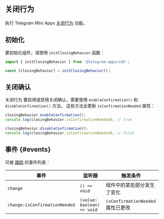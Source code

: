 # `关闭行为`

执行 Telegram Mini
Apps [关闭行为](../../../../platform/closing-behavior.md) 功能。

## 初始化

要初始化组件，请使用 `initClosingBehavior` 函数：

```typescript
import { initClosingBehavior } from '@telegram-apps/sdk';

const [closingBehavior] = initClosingBehavior()；  
```

## 关闭确认

关闭行为 要启用或禁用关闭确认，需要使用 `enableConfirmation()`
和 `disableConfirmation()` 方法。 这些方法会更新 `isConfirmationNeeded` 属性：

```typescript
closingBehavior.enableConfirmation();
console.log(closingBehavior.isConfirmationNeeded); // true  

closingBehavior.disableConfirmation();
console.log(closingBehavior.isConfirmationNeeded); // false
```

## 事件 {#events}

可被 [跟踪](#events) 的事件列表：

| 事件                            | 监听器                        | 触发条件                         |
| ----------------------------- | -------------------------- | ---------------------------- |
| `change`                      | `() => void`               | 组件中的某些部分发生了变化                |
| `change:isConfirmationNeeded` | `(value: boolean) => void` | `isConfirmationNeeded` 属性已更改 |
